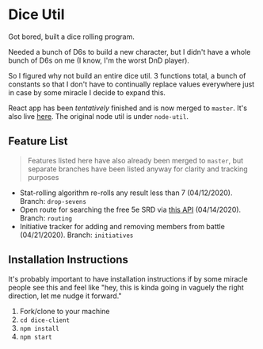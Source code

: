 # Dice Util

Got bored, built a dice rolling program.

Needed a bunch of D6s to build a new character, but I didn't have a whole bunch of D6s on me (I know, I'm the worst DnD player).

So I figured why not build an entire dice util. 3 functions total, a bunch of constants so that I don't have to continually replace values everywhere just in case by some miracle I decide to expand this.

React app has been *tentatively* finished and is now merged to `master`. It's also live [here](https://rollsomedice.surge.sh). The original node util is under `node-util`.

## Feature List
> Features listed here have also already been merged to `master`, but separate branches have been listed anyway for clarity and tracking purposes

* Stat-rolling algorithm re-rolls any result less than 7 (04/12/2020). Branch: `drop-sevens`
* Open route for searching the free 5e SRD via [this API](https://api.open5e.com) (04/14/2020). Branch: `routing`
* Initiative tracker for adding and removing members from battle (04/21/2020). Branch: `initiatives`

## Installation Instructions

It's probably important to have installation instructions if by some miracle people see this and feel like "hey, this is kinda going in vaguely the right direction, let me nudge it forward."

1. Fork/clone to your machine 
2. `cd dice-client`
3. `npm install`
4. `npm start`

